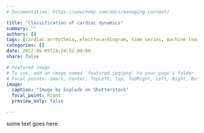 ```yaml
---
# Documentation: https://wowchemy.com/docs/managing-content/

title: "Classification of cardiac dynamics"
summary: ""
authors: []
tags: [cardiac arrhythmia, electrocardiogram, time series, machine learning]
categories: []
date: 2022-06-05T14:24:52-04:00
share: false

# Featured image
# To use, add an image named `featured.jpg/png` to your page's folder.
# Focal points: Smart, Center, TopLeft, Top, TopRight, Left, Right, BottomLeft, Bottom, BottomRight.
image:
  caption: "Image by Explode on Shutterstock"
  focal_point: Right
  preview_only: false

---
```


some text goes here.

